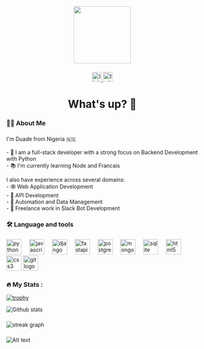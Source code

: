 <div align="center">
  <img height="150" src="https://res.cloudinary.com/dpasfri0b/image/upload/v1703256721/_4e3ae3e3-4992-42ae-8d0f-a544333e69d0_ljfhby.jpg"  />
</div>

###

<div align="center">
  <a href="https://www.linkedin.com/in/oluwatimilehin-otunla-isaac/" target="_blank">
    <img src="https://img.shields.io/static/v1?message=LinkedIn&logo=linkedin&label=&color=0077B5&logoColor=white&labelColor=&style=for-the-badge" height="25" alt="linkedin logo"  />
  </a>
  <a href="https://twitter.com/duadeOmoOtunla" target="_blank">
    <img src="https://img.shields.io/static/v1?message=Twitter&logo=twitter&label=&color=1DA1F2&logoColor=white&labelColor=&style=for-the-badge" height="25" alt="twitter logo"  />
  </a>
</div>

###

<h1 align="center">What's up? 👋</h1>

###

<h3 align="left">👩‍💻  About Me</h3>

###

<p align="left">I'm Duade from Nigeria 🇳🇬<br><br>- 🔭 I am a full-stack developer with a strong focus on Backend Development with Python <br>- 📚 I'm currently learning Node and Francais</p>


<p algn="left">I also have experience across several domains: <br>- 🕸 Web Application Development<br>- 📲 API Development<br>- 💾 Automation and Data Management<br>- 🤖 Freelance work in Slack Bot Development</p>

###

<h3 align="left">🛠 Language and tools</h3>

###

<div align="left">
  <img src="https://cdn.jsdelivr.net/gh/devicons/devicon/icons/python/python-original.svg" height="40" alt="python logo"  />
  <img width="12" />
  <img src="https://cdn.jsdelivr.net/gh/devicons/devicon/icons/javascript/javascript-original.svg" height="40" alt="javascript logo"  />
  <img width="12" />
  <img src="https://cdn.jsdelivr.net/gh/devicons/devicon/icons/django/django-plain.svg" height="40" alt="django logo"  />
  <img width="12" />
  <img src="https://cdn.jsdelivr.net/gh/devicons/devicon/icons/fastapi/fastapi-original.svg" height="40" alt="fastapi logo"  />
  <img width="12" />
  <img src="https://cdn.jsdelivr.net/gh/devicons/devicon/icons/postgresql/postgresql-original.svg" height="40" alt="postgresql logo"  />
  <img width="12" />
  <img src="https://cdn.jsdelivr.net/gh/devicons/devicon/icons/mongodb/mongodb-original.svg" height="40" alt="mongodb logo"  />
  <img width="12" />
  <img src="https://cdn.jsdelivr.net/gh/devicons/devicon/icons/sqlite/sqlite-original.svg" height="40" alt="sqlite logo"  />
  <img width="12" />
  <img src="https://cdn.jsdelivr.net/gh/devicons/devicon/icons/streamlit/streamlit-original.svg" height="40" alt="html5 logo"  />
  <img width="12" />
  <img src="https://cdn.jsdelivr.net/gh/devicons/devicon/icons/selenium/selenium-original.svg" height="40" alt="css3 logo"  />
  <img src="https://cdn.jsdelivr.net/gh/devicons/devicon/icons/git/git-original.svg" height="40" alt="git logo"  />
</div>

###

<h3 align="left">🔥   My Stats :</h3>

[![trophy](https://github-profile-trophy.vercel.app/?username=Duade10&theme=monokai&row=2&column=3&no-bg=true)](https://github.com/ryo-ma/github-profile-trophy)

![Github stats](https://github-readme-stats.vercel.app/api?username=Duade10&theme=gruvbox)

###
![streak graph](https://streak-stats.demolab.com?user=Duade10&locale=en&mode=daily&theme=dark&hide_border=false&border_radius=5&order=3&no-bg=true)

###

![Alt text](https://spotify-recently-played-readme.vercel.app/api?user=31hnan2d7syys5ehoc5cshrwzeje&count=1)


###
